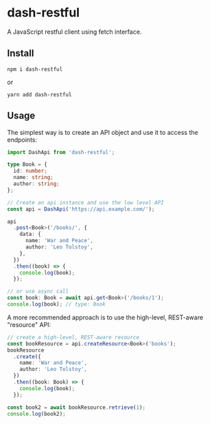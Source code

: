 # dash-restful

A JavaScript restful client using fetch interface.

## Install

```
npm i dash-restful
```

or

```
yarn add dash-restful
```

## Usage

The simplest way is to create an API object and use it to access the endpoints:

```typescript
import DashApi from 'dash-restful';

type Book = {
  id: number;
  name: string;
  author: string;
};

// Create an api instance and use the low level API
const api = DashApi('https://api.example.com/');

api
  .post<Book>('/books/', {
    data: {
      name: 'War and Peace',
      author: 'Leo Tolstoy',
    },
  })
  .then((book) => {
    console.log(book);
  });

// or use async call
const book: Book = await api.get<Book>('/books/1');
console.log(book); // type: Book
```

A more recommended approach is to use the high-level, REST-aware "resource" API:

```typescript
// create a high-level, REST-aware resource
const bookResource = api.createResource<Book>('books');
bookResource
  .create({
    name: 'War and Peace',
    author: 'Leo Tolstoy',
  })
  .then((book: Book) => {
    console.log(book);
  });

const book2 = await bookResource.retrieve(1);
console.log(book2);
```
